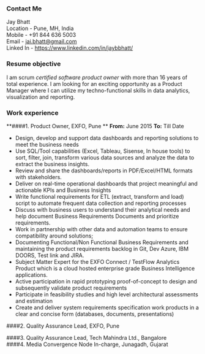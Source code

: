 ### Contact Me
Jay Bhatt  
Location   - Pune, MH, India  
Mobile    - +91 844 636 5003  
Email     - jai.bhatt@gmail.com   
Linked In - https://www.linkedin.com/in/jaybbhatt/  
  
### Resume objective  
I am scrum *certified software product owner* with more than 16 years of total experience. I am looking for an exciting opportunity as a Product Manager where I can utilize my techno-functional skills in data analytics, visualization and reporting.

### Work experience  
**####1. Product Owner, EXFO, Pune  **
**From:** June 2015   **To:** Till Date  
- Design, develop and support data dashboards and reporting solutions to meet the business needs
- Use SQL/Tool capabilities (Excel, Tableau, Sisense, In house tools) to sort, filter, join, transform various data sources and analyze the data to extract the business insights.
- Review and share the dashboards/reports in PDF/Excel/HTML formats with stakeholders.
- Deliver on real-time operational dashboards that project meaningful and actionable KPIs and Business Insights
- Write functional requirements for ETL (extract, transform and load) script to automate frequent data collection and reporting processes 
- Discuss with business users to understand their analytical needs and help document Business Requirements Documents and prioritize requirements.
- Work in partnership with other data and automation teams to ensure compatibility around solutions;
- Documenting Functional/Non Functional Business Requirements and maintaining the product requirements backlog in Git, Dev Azure, IBM DOORS, Test link and JIRA.
- Subject Matter Expert for the EXFO Connect / TestFlow Analytics Product which is a cloud hosted enterprise grade Business Intelligence applications.
- Active participation in rapid prototyping proof-of-concept to design and subsequently validate product requirements
- Participate in feasibility studies and high level architectural assessments and estimation
- Create and deliver system requirements specification work products in a clear and concise form (databases, documents, presentations)  

####2. Quality Assurance Lead, EXFO, Pune  

####3. Quality Assurance Lead, Tech Mahindra Ltd., Bangalore  
####4. Media Convergence Node In-charge, Junagadh, Gujarat  

